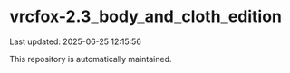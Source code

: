 # vrcfox-2.3_body_and_cloth_edition

Last updated: 2025-06-25 12:15:56

This repository is automatically maintained.
